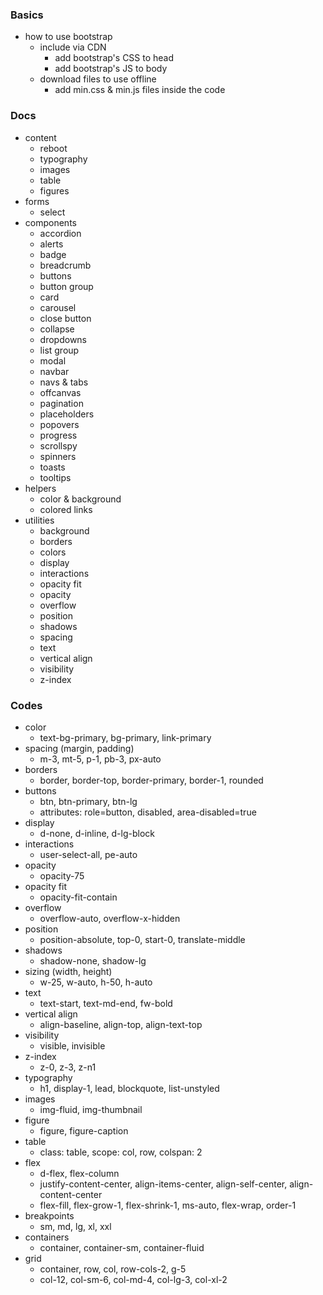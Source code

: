 ### Basics
- how to use bootstrap
    - include via CDN
        - add bootstrap's CSS to head
        - add bootstrap's JS to body
    - download files to use offline
        - add min.css & min.js files inside the code

### Docs
- content
    - reboot
    - typography
    - images
    - table
    - figures
- forms
    - select
- components
    - accordion
    - alerts
    - badge
    - breadcrumb
    - buttons
    - button group
    - card
    - carousel
    - close button
    - collapse
    - dropdowns
    - list group
    - modal
    - navbar
    - navs & tabs
    - offcanvas
    - pagination
    - placeholders
    - popovers
    - progress
    - scrollspy
    - spinners
    - toasts
    - tooltips
- helpers
    - color & background
    - colored links
- utilities
    - background
    - borders
    - colors
    - display
    - interactions
    - opacity fit
    - opacity
    - overflow
    - position
    - shadows
    - spacing
    - text
    - vertical align
    - visibility
    - z-index

### Codes
- color
    - text-bg-primary, bg-primary, link-primary
- spacing (margin, padding)
    - m-3, mt-5, p-1, pb-3, px-auto
- borders
    - border, border-top, border-primary, border-1, rounded
- buttons
    - btn, btn-primary, btn-lg
    - attributes: role=button, disabled, area-disabled=true 
- display
    - d-none, d-inline, d-lg-block
- interactions
    - user-select-all, pe-auto
- opacity
    - opacity-75
- opacity fit
    - opacity-fit-contain
- overflow
    - overflow-auto, overflow-x-hidden
- position
    - position-absolute, top-0, start-0, translate-middle
- shadows
    - shadow-none, shadow-lg
- sizing (width, height)
    - w-25, w-auto, h-50, h-auto
- text  
    - text-start, text-md-end, fw-bold
- vertical align
    - align-baseline, align-top, align-text-top
- visibility
    - visible, invisible
- z-index
    - z-0, z-3, z-n1
- typography
    - h1, display-1, lead, blockquote, list-unstyled
- images
    - img-fluid, img-thumbnail
- figure
    - figure, figure-caption
- table
    - class: table, scope: col, row, colspan: 2
- flex
    - d-flex, flex-column
    - justify-content-center, align-items-center, align-self-center, align-content-center
    - flex-fill, flex-grow-1, flex-shrink-1, ms-auto, flex-wrap, order-1
- breakpoints
    - sm, md, lg, xl, xxl
- containers
    - container, container-sm, container-fluid
- grid
    - container, row, col, row-cols-2, g-5
    - col-12, col-sm-6, col-md-4, col-lg-3, col-xl-2
